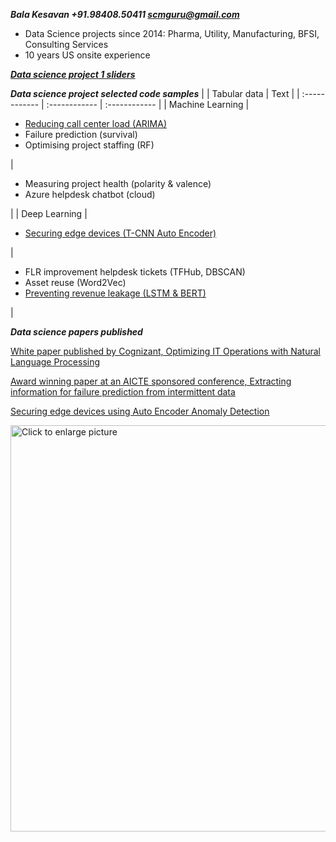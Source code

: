 ***Bala Kesavan +91.98408.50411 scmguru@gmail.com***

<ul><li>Data Science projects since 2014: Pharma, Utility, Manufacturing, BFSI, Consulting Services</li><li>10 years US onsite experience</li></ul>  
  
[***Data science project 1 sliders***](https://github.com/balawillgetyou/2021/blob/main/BalaKesavan.pdf)

***Data science project selected code samples***
|  | Tabular data | Text |
| :------------ | :------------ | :------------ |
| Machine Learning | <ul><li> [Reducing call center load (ARIMA)](https://github.com/balawillgetyou/2021/blob/main/timeSeriesAnalysisRestaurantData.ipynb) </li><li> Failure prediction (survival)</li><li> Optimising project staffing (RF) </li></ul> | <ul><li> Measuring project health (polarity & valence) </li><li> Azure helpdesk chatbot (cloud) </li></ul> |
| Deep Learning | <ul><li> [Securing edge devices (T-CNN Auto Encoder)](https://github.com/balawillgetyou/2021/blob/main/anomalyDetection20210203.ipynb)</ul> | <ul><li> FLR improvement helpdesk tickets (TFHub, DBSCAN) </li><li> Asset reuse (Word2Vec) </li><li> [Preventing revenue leakage (LSTM & BERT)](https://github.com/balawillgetyou/2021/blob/main/LSTMGloVeTextClassifier.ipynb) </li> </li></ul> |  
  
***Data science papers published***

[White paper published by Cognizant, Optimizing IT Operations with Natural Language Processing](https://www.cognizant.com/whitepapers/optimizing-it-operations-with-natural-language-processing-codex4914.pdf)  

[Award winning paper at an AICTE sponsored conference, Extracting information for failure prediction from intermittent data](https://github.com/balawillgetyou/dy/blob/master/FailurePredictionSMART.pdf)

[Securing edge devices using Auto Encoder Anomaly Detection](https://github.com/balawillgetyou/dy/blob/f50f006bf8ed642c6c79800ddd00006ca4315ee0/AnomalyDetectionEdgeDevices20211120.pdf)

<a href="https://drive.google.com/uc?export=view&id=1cR6c5QNKiSMwxmXwUmyfpXBE6ryvhWmB"><img src="https://drive.google.com/uc?export=view&id=1cR6c5QNKiSMwxmXwUmyfpXBE6ryvhWmB" style="width: 650px; max-width: 100%; height: auto" title="Click to enlarge picture" />

